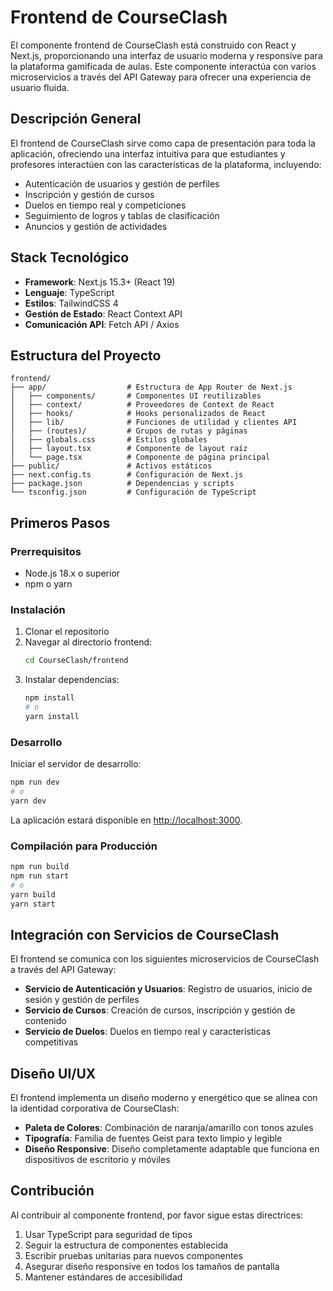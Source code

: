 # Frontend de CourseClash

El componente frontend de CourseClash está construido con React y Next.js, proporcionando una interfaz de usuario moderna y responsive para la plataforma gamificada de aulas. Este componente interactúa con varios microservicios a través del API Gateway para ofrecer una experiencia de usuario fluida.

## Descripción General

El frontend de CourseClash sirve como capa de presentación para toda la aplicación, ofreciendo una interfaz intuitiva para que estudiantes y profesores interactúen con las características de la plataforma, incluyendo:

- Autenticación de usuarios y gestión de perfiles
- Inscripción y gestión de cursos
- Duelos en tiempo real y competiciones
- Seguimiento de logros y tablas de clasificación
- Anuncios y gestión de actividades

## Stack Tecnológico

- **Framework**: Next.js 15.3+ (React 19)
- **Lenguaje**: TypeScript
- **Estilos**: TailwindCSS 4
- **Gestión de Estado**: React Context API
- **Comunicación API**: Fetch API / Axios

## Estructura del Proyecto

```
frontend/
├── app/                  # Estructura de App Router de Next.js
│   ├── components/       # Componentes UI reutilizables
│   ├── context/          # Proveedores de Context de React
│   ├── hooks/            # Hooks personalizados de React
│   ├── lib/              # Funciones de utilidad y clientes API
│   ├── (routes)/         # Grupos de rutas y páginas
│   ├── globals.css       # Estilos globales
│   ├── layout.tsx        # Componente de layout raíz
│   └── page.tsx          # Componente de página principal
├── public/               # Activos estáticos
├── next.config.ts        # Configuración de Next.js
├── package.json          # Dependencias y scripts
└── tsconfig.json         # Configuración de TypeScript
```

## Primeros Pasos

### Prerrequisitos

- Node.js 18.x o superior
- npm o yarn

### Instalación

1. Clonar el repositorio
2. Navegar al directorio frontend:
   ```bash
   cd CourseClash/frontend
   ```
3. Instalar dependencias:
   ```bash
   npm install
   # o
   yarn install
   ```

### Desarrollo

Iniciar el servidor de desarrollo:

```bash
npm run dev
# o
yarn dev
```

La aplicación estará disponible en [http://localhost:3000](http://localhost:3000).

### Compilación para Producción

```bash
npm run build
npm run start
# o
yarn build
yarn start
```

## Integración con Servicios de CourseClash

El frontend se comunica con los siguientes microservicios de CourseClash a través del API Gateway:

- **Servicio de Autenticación y Usuarios**: Registro de usuarios, inicio de sesión y gestión de perfiles
- **Servicio de Cursos**: Creación de cursos, inscripción y gestión de contenido
- **Servicio de Duelos**: Duelos en tiempo real y características competitivas

## Diseño UI/UX

El frontend implementa un diseño moderno y energético que se alinea con la identidad corporativa de CourseClash:

- **Paleta de Colores**: Combinación de naranja/amarillo con tonos azules
- **Tipografía**: Familia de fuentes Geist para texto limpio y legible
- **Diseño Responsive**: Diseño completamente adaptable que funciona en dispositivos de escritorio y móviles

## Contribución

Al contribuir al componente frontend, por favor sigue estas directrices:

1. Usar TypeScript para seguridad de tipos
2. Seguir la estructura de componentes establecida
3. Escribir pruebas unitarias para nuevos componentes
4. Asegurar diseño responsive en todos los tamaños de pantalla
5. Mantener estándares de accesibilidad
